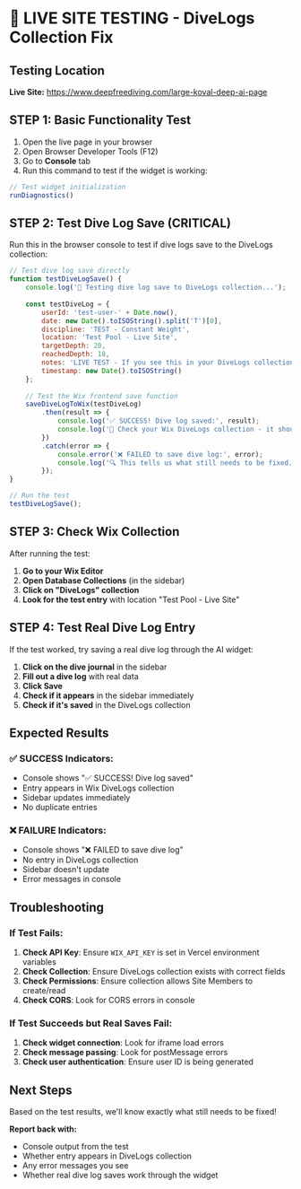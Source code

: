 # 🧪 LIVE SITE TESTING - DiveLogs Collection Fix

## Testing Location
**Live Site:** https://www.deepfreediving.com/large-koval-deep-ai-page

## STEP 1: Basic Functionality Test

1. Open the live page in your browser
2. Open Browser Developer Tools (F12)
3. Go to **Console** tab
4. Run this command to test if the widget is working:

```javascript
// Test widget initialization
runDiagnostics()
```

## STEP 2: Test Dive Log Save (CRITICAL)

Run this in the browser console to test if dive logs save to the DiveLogs collection:

```javascript
// Test dive log save directly
function testDiveLogSave() {
    console.log('🧪 Testing dive log save to DiveLogs collection...');
    
    const testDiveLog = {
        userId: 'test-user-' + Date.now(),
        date: new Date().toISOString().split('T')[0],
        discipline: 'TEST - Constant Weight',
        location: 'Test Pool - Live Site',
        targetDepth: 20,
        reachedDepth: 18,
        notes: 'LIVE TEST - If you see this in your DiveLogs collection, the fix worked!',
        timestamp: new Date().toISOString()
    };
    
    // Test the Wix frontend save function
    saveDiveLogToWix(testDiveLog)
        .then(result => {
            console.log('✅ SUCCESS! Dive log saved:', result);
            console.log('🎉 Check your Wix DiveLogs collection - it should now have this entry!');
        })
        .catch(error => {
            console.error('❌ FAILED to save dive log:', error);
            console.log('🔍 This tells us what still needs to be fixed...');
        });
}

// Run the test
testDiveLogSave();
```

## STEP 3: Check Wix Collection

After running the test:

1. **Go to your Wix Editor**
2. **Open Database Collections** (in the sidebar)
3. **Click on "DiveLogs" collection**
4. **Look for the test entry** with location "Test Pool - Live Site"

## STEP 4: Test Real Dive Log Entry

If the test worked, try saving a real dive log through the AI widget:

1. **Click on the dive journal** in the sidebar
2. **Fill out a dive log** with real data
3. **Click Save**
4. **Check if it appears** in the sidebar immediately
5. **Check if it's saved** in the DiveLogs collection

## Expected Results

### ✅ SUCCESS Indicators:
- Console shows "✅ SUCCESS! Dive log saved"
- Entry appears in Wix DiveLogs collection
- Sidebar updates immediately
- No duplicate entries

### ❌ FAILURE Indicators:
- Console shows "❌ FAILED to save dive log"
- No entry in DiveLogs collection
- Sidebar doesn't update
- Error messages in console

## Troubleshooting

### If Test Fails:

1. **Check API Key**: Ensure `WIX_API_KEY` is set in Vercel environment variables
2. **Check Collection**: Ensure DiveLogs collection exists with correct fields
3. **Check Permissions**: Ensure collection allows Site Members to create/read
4. **Check CORS**: Look for CORS errors in console

### If Test Succeeds but Real Saves Fail:

1. **Check widget connection**: Look for iframe load errors
2. **Check message passing**: Look for postMessage errors
3. **Check user authentication**: Ensure user ID is being generated

## Next Steps

Based on the test results, we'll know exactly what still needs to be fixed!

**Report back with:**
- Console output from the test
- Whether entry appears in DiveLogs collection
- Any error messages you see
- Whether real dive log saves work through the widget
